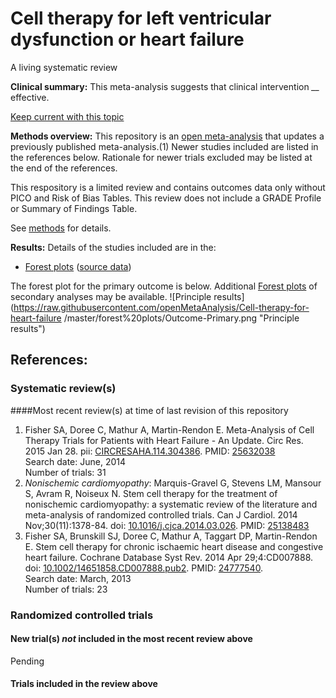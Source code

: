 # Cell therapy for left ventricular dysfunction or heart failure
A living systematic review

**Clinical summary:** This meta-analysis suggests that clinical intervention *__* effective.

[Keep current with this topic](Keep-up.md)

**Methods overview:** This repository is an [open  meta-analysis](https://openmetaanalysis.github.io/) that updates a previously published meta-analysis.(1) Newer studies included are listed in the references below. Rationale for newer trials excluded may be listed at the end of the references. 

This respository is a limited review and contains outcomes data only without PICO and Risk of Bias Tables.  This review does not include a GRADE Profile or Summary of Findings Table.

See [methods](http://openmetaanalysis.github.io/methods.html) for details.

**Results:** Details of the studies included are in the:
* [Forest plots](../../tree/master/forest%20plots) ([source data](../../tree/master/data))

The forest plot for the primary outcome is below. Additional [Forest plots](../../tree/master/forest%20plots) of secondary analyses may be available. 
![Principle results](https://raw.githubusercontent.com/openMetaAnalysis/Cell-therapy-for-heart-failure
/master/forest%20plots/Outcome-Primary.png "Principle results")

References:
----------------------------------
### Systematic review(s)
####Most recent review(s) at time of last revision of this repository
1. Fisher SA, Doree C, Mathur A, Martin-Rendon E. Meta-Analysis of Cell Therapy Trials for Patients with Heart Failure - An Update. Circ Res. 2015 Jan 28. pii: [CIRCRESAHA.114.304386](http://dx.doi.org/CIRCRESAHA.114.304386). PMID: [25632038](http://pubmed.gov/25632038)<br/>Search date: June, 2014<br/>Number of trials: 31
1. *Nonischemic cardiomyopathy*: Marquis-Gravel G, Stevens LM, Mansour S, Avram R, Noiseux N. Stem cell therapy for the treatment of nonischemic cardiomyopathy: a systematic review of the literature and meta-analysis of randomized controlled trials. Can J Cardiol. 2014 Nov;30(11):1378-84. doi: [10.1016/j.cjca.2014.03.026](http://dx.doi.org/10.1016/j.cjca.2014.03.026). PMID: [25138483](http://pubmed.gov/25138483)
1. Fisher SA, Brunskill SJ, Doree C, Mathur A, Taggart DP, Martin-Rendon E. Stem cell therapy for chronic ischaemic heart disease and congestive heart failure. Cochrane Database Syst Rev. 2014 Apr 29;4:CD007888. doi:
[10.1002/14651858.CD007888.pub2](http://dx.doi.org/10.1002/14651858.CD007888.pub2). PMID: [24777540](http://pubmed.gov/24777540).<br/>Search date: March, 2013<br/>Number of trials: 23

### Randomized controlled trials
#### New trial(s) *not* included in the most recent review above
Pending

#### Trials included in the review above
